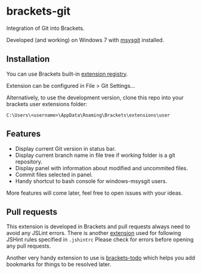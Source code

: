 # brackets-git

Integration of Git into Brackets.

Developed (and working) on Windows 7 with [msysgit](https://code.google.com/p/msysgit/) installed.

## Installation

You can use Brackets built-in [extension registry](https://brackets-registry.aboutweb.com/).

Extension can be configured in File > Git Settings...

Alternatively, to use the development version, clone this repo into your brackets user extensions folder:

```
C:\Users\<username>\AppData\Roaming\Brackets\extensions\user
```

## Features

- Display current Git version in status bar.
- Display current branch name in file tree if working folder is a git repository.
- Display panel with information about modified and uncommited files.
- Commit files selected in panel.
- Handy shortcut to bash console for windows-msysgit users.

More features will come later, feel free to open issues with your ideas.

## Pull requests

This extension is developed in Brackets and pull requests always need to avoid any JSLint errors.
There is another [extension](https://github.com/MiguelCastillo/Brackets-Interactive-Linter) used for following JSHint rules specified in ```.jshintrc```
Please check for errors before opening any pull requests.

Another very handy extension to use is [brackets-todo](https://github.com/mikaeljorhult/brackets-todo) which helps you add bookmarks for things to be resolved later.